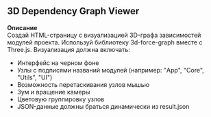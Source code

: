 ## 3D Dependency Graph Viewer

**Описание**  
Создай HTML-страницу с визуализацией 3D-графа зависимостей модулей проекта. Используй библиотеку 3d-force-graph вместе с Three.js. Визуализация должна включать:

- Интерфейс на черном фоне  
- Узлы с подписями названий модулей (например: "App", "Core", "Utils", "UI")  
- Возможность перетаскивания узлов мышью  
- Зум и вращение камеры  
- Цветовую группировку узлов  
- JSON-данные должны браться динамически из result.json

